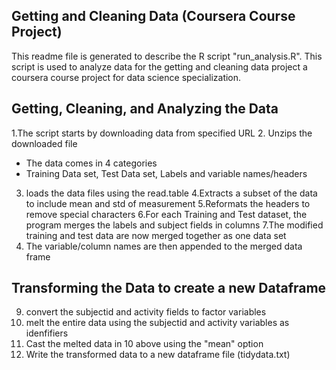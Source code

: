 
## Getting and Cleaning Data (Coursera Course Project)
This readme file is generated to describe the R script "run_analysis.R".
This script is used to analyze data for the getting and cleaning data project
a coursera course project for data science specialization.



## Getting, Cleaning, and Analyzing the Data
1.The script starts by downloading data from specified URL
2. Unzips the downloaded file
  * The data comes in 4 categories
  * Training Data set, Test Data set, Labels and variable names/headers
3. loads the data files using the read.table
4.Extracts a subset of the data to include mean and std of measurement
5.Reformats the headers to remove special characters
6.For each Training and Test dataset, the program merges the labels and subject fields in columns
7.The modified training and test data are now merged together as one data set
8. The variable/column names are then appended to the merged data frame


## Transforming the Data to create a new Dataframe
9. convert the subjectid and activity fields to factor variables
10. melt the entire data using the subjectid and activity variables as idenfifiers
11. Cast the melted data in 10 above using the "mean" option
12. Write the transformed data to a new dataframe file (tidydata.txt)






